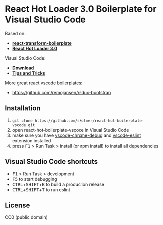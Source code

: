# React Hot Loader 3.0 Boilerplate for Visual Studio Code

Based on:
* [**react-transform-boilerplate**](https://github.com/gaearon/react-transform-boilerplate)
* [**React Hot Loader 3.0**](https://github.com/gaearon/react-hot-boilerplate/pull/61)

Visual Studio Code:
* [**Download**](https://code.visualstudio.com/)
* [**Tips and Tricks**](https://github.com/Microsoft/vscode-tips-and-tricks)

More great react vscode boilerplates:
* https://github.com/remojansen/redux-bootstrap

## Installation


1.   `git clone https://github.com/skolmer/react-hot-boilerplate-vscode.git`
2.   open react-hot-boilerplate-vscode in Visual Studio Code
3.   make sure you have [vscode-chrome-debug](https://github.com/Microsoft/vscode-chrome-debug) and [vscode-eslint](https://github.com/Microsoft/vscode-eslint) extension installed
4.   press <kbd>F1</kbd> > Run Task > install (or npm install) to install all dependencies


## Visual Studio Code shortcuts

*   <kbd>F1</kbd> > Run Task > development
*   <kbd>F5</kbd> to start debugging
*   <kbd>CTRL</kbd>+<kbd>SHIFT</kbd>+<kbd>B</kbd> to build a production release
*   <kbd>CTRL</kbd>+<kbd>SHIFT</kbd>+<kbd>T</kbd> to run eslint



## License

CC0 (public domain)
